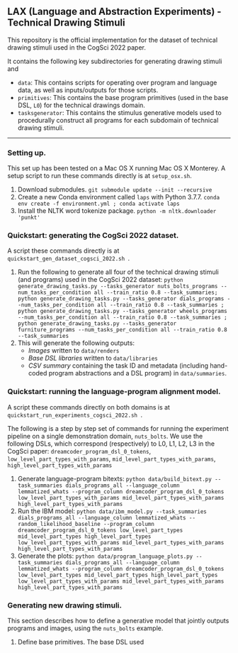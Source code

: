 ## LAX (Language and Abstraction Experiments) - Technical Drawing Stimuli
This repository is the official implementation for the dataset of technical drawing stimuli used in the CogSci 2022 paper.

It contains the following key subdirectories for generating drawing stimuli and 
- `data`: This contains scripts for operating over program and language data, as well as inputs/outputs for those scripts.
- `primitives`: This contains the base program primitives (used in the base DSL, `L0`) for the technical drawings domain.
- `tasksgenerator`: This contains the stimulus generative models used to procedurally construct all programs for each subdomain of technical drawing stimuli.


******
### Setting up.
This set up has been tested on a Mac OS X running Mac OS X Monterey. A setup script to run these commands directly is at `setup_osx.sh`.

1. Download submodules. `git submodule update --init --recursive
` 
2. Create a new Conda environment called `laps` with Python 3.7.7. `conda env create -f environment.yml ; conda activate laps`
3. Install the NLTK word tokenize package. `python -m nltk.downloader 'punkt'`

### Quickstart: generating the CogSci 2022 dataset.
A script these commands directly is at `quickstart_gen_dataset_cogsci_2022.sh
`.
1. Run the following to generate all four of the technical drawing stimuli (and programs) used in the CogSci 2022 dataset:
`python generate_drawing_tasks.py --tasks_generator nuts_bolts_programs --num_tasks_per_condition all --train_ratio 0.8 --task_summaries; python generate_drawing_tasks.py --tasks_generator dials_programs --num_tasks_per_condition all --train_ratio 0.8 --task_summaries ; python generate_drawing_tasks.py --tasks_generator wheels_programs --num_tasks_per_condition all --train_ratio 0.8 --task_summaries ; python generate_drawing_tasks.py --tasks_generator furniture_programs --num_tasks_per_condition all --train_ratio 0.8 --task_summaries `
2. This will generate the following outputs:
    - *Images* written to `data/renders`
    - *Base DSL libraries* written to `data/libraries`
    - *CSV summary* containing the task ID and metadata (including hand-coded program abstractions and a DSL program) in `data/summaries`. 

### Quickstart: running the language-program alignment model.
A script these commands directly on both domains is at `quickstart_run_experiments_cogsci_2022.sh `.

The following is a step by step set of commands for running the experiment pipeline on a single demonstration domain, `nuts_bolts`.
We use the following DSLs, which correspond (respectively) to L0, L1, L2, L3 in the CogSci paper: `dreamcoder_program_dsl_0_tokens`,  `low_level_part_types_with_params`, `mid_level_part_types_with_params`, `high_level_part_types_with_params`

1. Generate language-program bitexts: `python data/build_bitext.py --task_summaries dials_programs_all --language_column lemmatized_whats --program_column dreamcoder_program_dsl_0_tokens low_level_part_types_with_params mid_level_part_types_with_params high_level_part_types_with_params`
2. Run the IBM model: `python data/ibm_model.py --task_summaries dials_programs_all --language_column lemmatized_whats --random_likelihood_baseline --program_column dreamcoder_program_dsl_0_tokens low_level_part_types mid_level_part_types high_level_part_types low_level_part_types_with_params mid_level_part_types_with_params high_level_part_types_with_params`
3. Generate the plots:  `python data/program_language_plots.py --task_summaries dials_programs_all --language_column lemmatized_whats --program_column dreamcoder_program_dsl_0_tokens low_level_part_types mid_level_part_types high_level_part_types low_level_part_types_with_params mid_level_part_types_with_params high_level_part_types_with_params`

### Generating new drawing stimuli.
This section describes how to define a generative model that jointly outputs programs and images, using the `nuts_bolts` example.

1. Define base primitives. The base DSL used


